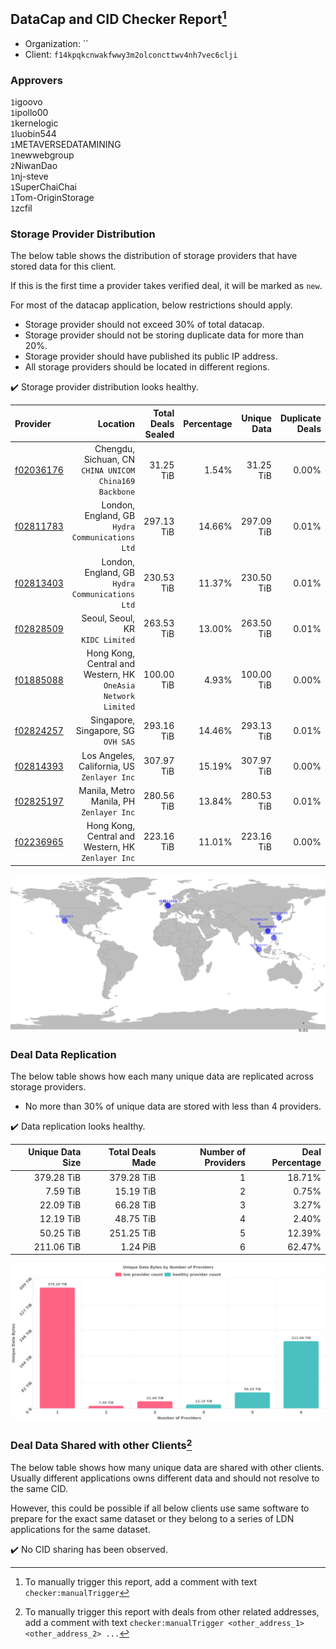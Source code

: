 ## DataCap and CID Checker Report[^1]
 - Organization: ``
 - Client: `f14kpqkcnwakfwwy3m2olconcttwv4nh7vec6clji`
### Approvers
`1`igoovo<br/>`1`ipollo00<br/>`1`kernelogic<br/>`1`luobin544<br/>`1`METAVERSEDATAMINING<br/>`1`newwebgroup<br/>`2`NiwanDao<br/>`1`nj-steve<br/>`1`SuperChaiChai<br/>`1`Tom-OriginStorage<br/>`1`zcfil


### Storage Provider Distribution
The below table shows the distribution of storage providers that have stored data for this client.

If this is the first time a provider takes verified deal, it will be marked as `new`.

For most of the datacap application, below restrictions should apply.
 - Storage provider should not exceed 30% of total datacap.
 - Storage provider should not be storing duplicate data for more than 20%.
 - Storage provider should have published its public IP address.
 - All storage providers should be located in different regions.

✔️ Storage provider distribution looks healthy.

| Provider                                              |                                                         Location | Total Deals Sealed | Percentage | Unique Data | Duplicate Deals |
| :---------------------------------------------------- | ---------------------------------------------------------------: | -----------------: | ---------: | ----------: | --------------: |
| [f02036176](https://filfox.info/en/address/f02036176) |        Chengdu, Sichuan, CN<br/>`CHINA UNICOM China169 Backbone` |          31.25 TiB |      1.54% |   31.25 TiB |           0.00% |
| [f02811783](https://filfox.info/en/address/f02811783) |               London, England, GB<br/>`Hydra Communications Ltd` |         297.13 TiB |     14.66% |  297.09 TiB |           0.01% |
| [f02813403](https://filfox.info/en/address/f02813403) |               London, England, GB<br/>`Hydra Communications Ltd` |         230.53 TiB |     11.37% |  230.50 TiB |           0.01% |
| [f02828509](https://filfox.info/en/address/f02828509) |                              Seoul, Seoul, KR<br/>`KIDC Limited` |         263.53 TiB |     13.00% |  263.50 TiB |           0.01% |
| [f01885088](https://filfox.info/en/address/f01885088) | Hong Kong, Central and Western, HK<br/>`OneAsia Network Limited` |         100.00 TiB |      4.93% |  100.00 TiB |           0.00% |
| [f02824257](https://filfox.info/en/address/f02824257) |                           Singapore, Singapore, SG<br/>`OVH SAS` |         293.16 TiB |     14.46% |  293.13 TiB |           0.01% |
| [f02814393](https://filfox.info/en/address/f02814393) |                   Los Angeles, California, US<br/>`Zenlayer Inc` |         307.97 TiB |     15.19% |  307.97 TiB |           0.00% |
| [f02825197](https://filfox.info/en/address/f02825197) |                      Manila, Metro Manila, PH<br/>`Zenlayer Inc` |         280.56 TiB |     13.84% |  280.53 TiB |           0.01% |
| [f02236965](https://filfox.info/en/address/f02236965) |            Hong Kong, Central and Western, HK<br/>`Zenlayer Inc` |         223.16 TiB |     11.01% |  223.16 TiB |           0.00% |

<img src="https://raw.githubusercontent.com/data-preservation-programs/filplus-checker-assets/main/filecoin-project/filecoin-plus-large-datasets/issues/932/1699953365324.png"/>

### Deal Data Replication
The below table shows how each many unique data are replicated across storage providers.

- No more than 30% of unique data are stored with less than 4 providers.

✔️ Data replication looks healthy.

| Unique Data Size | Total Deals Made | Number of Providers | Deal Percentage |
| ---------------: | ---------------: | ------------------: | --------------: |
|       379.28 TiB |       379.28 TiB |                   1 |          18.71% |
|         7.59 TiB |        15.19 TiB |                   2 |           0.75% |
|        22.09 TiB |        66.28 TiB |                   3 |           3.27% |
|        12.19 TiB |        48.75 TiB |                   4 |           2.40% |
|        50.25 TiB |       251.25 TiB |                   5 |          12.39% |
|       211.06 TiB |         1.24 PiB |                   6 |          62.47% |

<img src="https://raw.githubusercontent.com/data-preservation-programs/filplus-checker-assets/main/filecoin-project/filecoin-plus-large-datasets/issues/932/1699953365959.png"/>

### Deal Data Shared with other Clients[^3]
The below table shows how many unique data are shared with other clients.
Usually different applications owns different data and should not resolve to the same CID.

However, this could be possible if all below clients use same software to prepare for the exact same dataset or they belong to a series of LDN applications for the same dataset.

✔️ No CID sharing has been observed.

[^1]: To manually trigger this report, add a comment with text `checker:manualTrigger`

[^2]: Deals from those addresses are combined into this report as they are specified with `checker:manualTrigger`

[^3]: To manually trigger this report with deals from other related addresses, add a comment with text `checker:manualTrigger <other_address_1> <other_address_2> ...`

